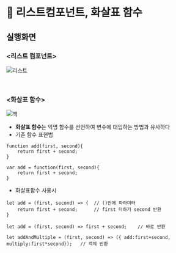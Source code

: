# :page_with_curl: 리스트컴포넌트, 화살표 함수
## 실행화면

### <리스트 컴포넌트>
![리스트](https://github.com/kim-do-kyun/React/assets/70315428/b8edb84b-1385-4818-ba28-567e3955e7c9)

<br>

### <화살표 함수>
![책](https://github.com/kim-do-kyun/React/assets/70315428/2db7bbf7-9d90-408e-9564-1c55ccfaf585)

* **화살표 함수**는 익명 함수를 선언하여 변수에 대입하는 방법과 유사하다
* 기존 함수 표현법
```
function add(first, second){
    return first + second;
}

var add = function(first, second){
    return first + second;
}
```

* 화살표함수 사용시
```
let add = (first, second) => {  // ()안에 파라미터
    return first + second;      // first 더하기 second 반환
}

let add = (first, second) => first + second;    // 바로 반환

let addAndMultiple = (first, second) => ({ add:first+second, multiply:first*second});   // 객체 반환
```